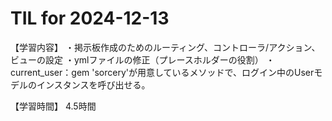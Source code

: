 # TIL for 2024-12-13
【学習内容】
・掲示板作成のためのルーティング、コントローラ/アクション、ビューの設定
・ymlファイルの修正（プレースホルダーの役割）
・current_user：gem 'sorcery'が用意しているメソッドで、ログイン中のUserモデルのインスタンスを呼び出せる。

【学習時間】
4.5時間